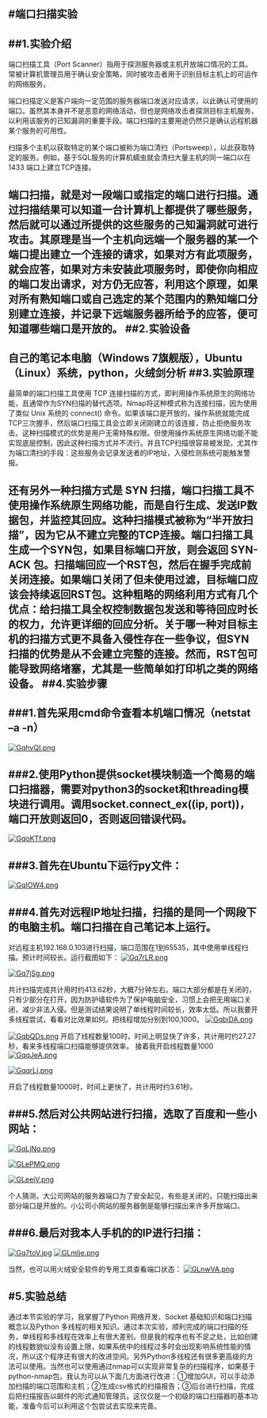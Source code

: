 #端口扫描实验
----------------------------
##1.实验介绍
----------------------------
端口扫描工具（Port Scanner）指用于探测服务器或主机开放端口情况的工具。常被计算机管理员用于确认安全策略，同时被攻击者用于识别目标主机上的可运作的网络服务。

端口扫描定义是客户端向一定范围的服务器端口发送对应请求，以此确认可使用的端口。虽然其本身并不是恶意的网络活动，但也是网络攻击者探测目标主机服务，以利用该服务的已知漏洞的重要手段。端口扫描的主要用途仍然只是确认远程机器某个服务的可用性。

扫描多个主机以获取特定的某个端口被称为端口清扫（Portsweep），以此获取特定的服务。例如，基于SQL服务的计算机蠕虫就会清扫大量主机的同一端口以在 1433 端口上建立TCP连接。

端口扫描，就是对一段端口或指定的端口进行扫描。通过扫描结果可以知道一台计算机上都提供了哪些服务，然后就可以通过所提供的这些服务的己知漏洞就可进行攻击。其原理是当一个主机向远端一个服务器的某一个端口提出建立一个连接的请求，如果对方有此项服务，就会应答，如果对方未安装此项服务时，即使你向相应的端口发出请求，对方仍无应答，利用这个原理，如果对所有熟知端口或自己选定的某个范围内的熟知端口分别建立连接，并记录下远端服务器所给予的应答，便可知道哪些端口是开放的。
##2.实验设备
------------------------------
自己的笔记本电脑（Windows 7旗舰版），Ubuntu（Linux）系统，python，火绒剑分析
##3.实验原理
------------------------------
最简单的端口扫描工具使用 TCP 连接扫描的方式，即利用操作系统原生的网络功能，且通常作为SYN扫描的替代选项。Nmap将这种模式称为连接扫描，因为使用了类似 Unix 系统的 connect() 命令。如果该端口是开放的，操作系统就能完成TCP三次握手，然后端口扫描工具会立即关闭刚建立的该连接，防止拒绝服务攻击。这种扫描模式的优势是用户无需特殊权限。但使用操作系统原生网络功能不能实现底层控制，因此这种扫描方式并不流行。并且TCP扫描很容易被发现，尤其作为端口清扫的手段：这些服务会记录发送者的IP地址，入侵检测系统可能触发警报。

还有另外一种扫描方式是 SYN 扫描，端口扫描工具不使用操作系统原生网络功能，而是自行生成、发送IP数据包，并监控其回应。这种扫描模式被称为“半开放扫描”，因为它从不建立完整的TCP连接。端口扫描工具生成一个SYN包，如果目标端口开放，则会返回 SYN-ACK 包。扫描端回应一个RST包，然后在握手完成前关闭连接。如果端口关闭了但未使用过滤，目标端口应该会持续返回RST包。这种粗略的网络利用方式有几个优点：给扫描工具全权控制数据包发送和等待回应时长的权力，允许更详细的回应分析。关于哪一种对目标主机的扫描方式更不具备入侵性存在一些争议，但SYN扫描的优势是从不会建立完整的连接。然而，RST包可能导致网络堵塞，尤其是一些简单如打印机之类的网络设备。
##4.实验步骤
----------------------
###1.首先采用cmd命令查看本机端口情况（netstat –a -n）
-------------------------------------------------
[![GqhvQI.png](https://s1.ax1x.com/2020/04/12/GqhvQI.png)](https://imgchr.com/i/GqhvQI)

###2.使用Python提供socket模块制造一个简易的端口扫描器，需要对python3的socket和threading模块进行调用。调用socket.connect_ex((ip, port))，端口开放则返回0，否则返回错误代码。
---------------------------------
[![GqoKTf.png](https://s1.ax1x.com/2020/04/12/GqoKTf.png)](https://imgchr.com/i/GqoKTf)

###3.首先在Ubuntu下运行py文件：
-------------------------
[![GqIOW4.png](https://s1.ax1x.com/2020/04/12/GqIOW4.png)](https://imgchr.com/i/GqIOW4)

###4.首先对远程IP地址扫描，扫描的是同一个网段下的电脑主机。端口扫描在自己笔记本上运行。
-----------------------------------
对远程主机192.168.0.103进行扫描，端口范围在1到65535，其中使用单线程扫描。预计时间较长。运行截图如下：
[![Gq7rLR.png](https://s1.ax1x.com/2020/04/12/Gq7rLR.png)](https://imgchr.com/i/Gq7rLR)

[![Gq7jSg.png](https://s1.ax1x.com/2020/04/12/Gq7jSg.png)](https://imgchr.com/i/Gq7jSg)

共计扫描完成共计用时约413.62秒，大概7分钟左右。端口大部分都是在关闭的，只有少部分在打开，因为防护墙软件为了保护电脑安全，习惯上会把无用端口关闭，减少非法入侵。但是测试结果说明了单线程时间较长，效率太低。所以我要开多线程尝试，看看对比效果如何。把线程增加分别到100,1000。
[![GqbiDA.png](https://s1.ax1x.com/2020/04/12/GqbiDA.png)](https://imgchr.com/i/GqbiDA)

[![GqbQDs.png](https://s1.ax1x.com/2020/04/12/GqbQDs.png)](https://imgchr.com/i/GqbQDs)
开启了线程数量100时，时间上明显快了许多，共计用时约27.27秒，看来多线程端口扫描能够提供效率。
接着我开启线程数量1000
[![GqqJeA.png](https://s1.ax1x.com/2020/04/12/GqqJeA.png)](https://imgchr.com/i/GqqJeA)

[![GqqrLj.png](https://s1.ax1x.com/2020/04/12/GqqrLj.png)](https://imgchr.com/i/GqqrLj)

开启了线程数量1000时，时间上更快了，共计用时约3.61秒。

###5.然后对公共网站进行扫描，选取了百度和一些小网站：
-------------------------------------------------------
[![GqLjNq.png](https://s1.ax1x.com/2020/04/12/GqLjNq.png)](https://imgchr.com/i/GqLjNq)

[![GLePMQ.png](https://s1.ax1x.com/2020/04/12/GLePMQ.png)](https://imgchr.com/i/GLePMQ)

[![GLeeiV.png](https://s1.ax1x.com/2020/04/12/GLeeiV.png)](https://imgchr.com/i/GLeeiV)

个人猜测，大公司网站的服务器端口为了安全起见，有些是关闭的，只能扫描出来部分端口是开放的。小公司小网站的服务器倒是能够扫描出来许多开放端口。

###6.最后对我本人手机的的IP进行扫描：
---------------------------------------------------
[![Gq7toV.jpg](https://s1.ax1x.com/2020/04/12/Gq7toV.jpg)](https://imgchr.com/i/Gq7toV)
[![GLmIje.png](https://s1.ax1x.com/2020/04/12/GLmIje.png)](https://imgchr.com/i/GLmIje)

当然，也可以用火绒安全软件的专用工具查看端口状态：
[![GLnwVA.png](https://s1.ax1x.com/2020/04/12/GLnwVA.png)](https://imgchr.com/i/GLnwVA)

#5.实验总结
---------------
通过本节实验的学习，我掌握了Python 网络开发、Socket 基础知识和端口扫描概念以及Python 多线程的相关知识。通过本次实验，顺利完成的端口扫描的任务，单线程和多线程在效率上有很大差别。但是我的程序也有不足之处，比如创建的线程数貌似没有设置上限，如果系统中的线程过多时会出现影响系统性能的情况，所以这个程序还有很大的改进空间。另外Python多线程还有很多更高级的方法可以使用。当然也可以使用通过nmap可以实现非常复杂的扫描程序，如果基于python-nmap包，我认为可以从下面几方面进行改进：①增加GUI，可以手动添加扫描的端口范围和主机；②生成csv格式的扫描报告；③后台进行扫描，完成后把扫描报告以邮件的形式通知管理员。这仅仅是一个初级的端口扫描器的基本功能，准备今后可以利用这个包尝试去实现来完善。
